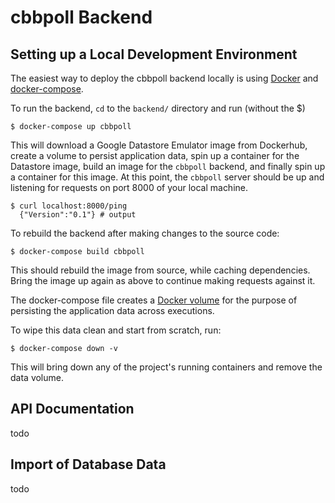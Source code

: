 # cbbpoll Backend

## Setting up a Local Development Environment

The easiest way to deploy the cbbpoll backend locally is using
[Docker](https://www.docker.com/products/docker-desktop) and 
[docker-compose](https://docs.docker.com/compose/install/).

To run the backend, `cd` to the `backend/` directory and run (without the $)
```$xslt
$ docker-compose up cbbpoll
```

This will download a Google Datastore Emulator image from Dockerhub,
create a volume to persist application data, spin up a container for the
Datastore image, build an image for the `cbbpoll` backend, and finally
spin up a container for this image.  At this point, the `cbbpoll` server
should be up and listening for requests on port 8000 of your local machine.

```$xslt
$ curl localhost:8000/ping
  {"Version":"0.1"} # output
```

To rebuild the backend after making changes to the source code:

```$xslt
$ docker-compose build cbbpoll
```

This should rebuild the image from source, while caching dependencies.
Bring the image up again as above to continue making requests against it.

The docker-compose file creates a [Docker volume](https://docs.docker.com/storage/volumes/)
for the purpose of persisting the application data across executions.

To wipe this data clean and start from scratch, run:

```$xslt
$ docker-compose down -v
```

This will bring down any of the project's running containers and remove
the data volume.

## API Documentation
todo

## Import of Database Data
todo
